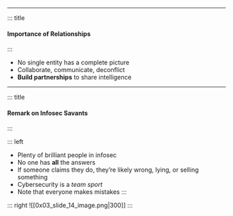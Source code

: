 
---
<!-- slide template="[[Base Slide]]" -->
::: title
#### Importance of Relationships
:::

- No single entity has a complete picture
- Collaborate, communicate, deconflict
- **Build partnerships** to share intelligence
 
---
<!-- slide template="[[Split Vertical]]" -->
::: title
#### Remark on Infosec Savants
:::

::: left
<!-- element style="font-size: 24px"-->
- Plenty of brilliant people in infosec
- No one has **all** the answers
- If someone claims they do, they’re likely wrong, lying, or selling something
- Cybersecurity is a *team sport*
- Note that everyone makes mistakes
:::

::: right
![[0x03_slide_14_image.png|300]]
:::
